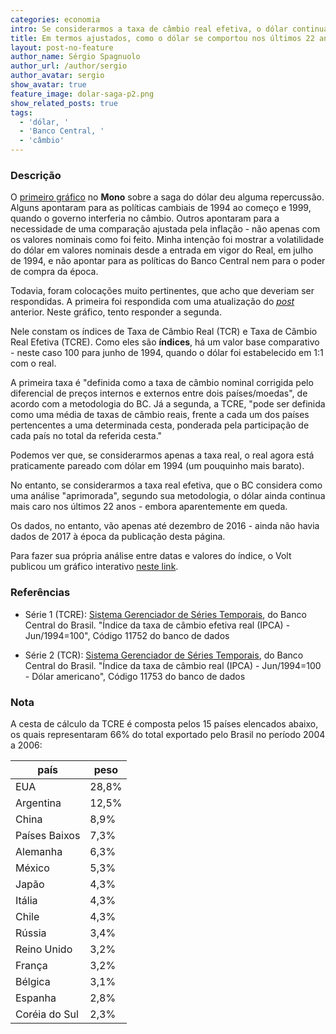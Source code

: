 ```yaml
---
categories: economia
intro: Se considerarmos a taxa de câmbio real efetiva, o dólar continua mais caro do que em 1994 - embora aparentemente em queda
title: Em termos ajustados, como o dólar se comportou nos últimos 22 anos?
layout: post-no-feature
author_name: Sérgio Spagnuolo
author_url: /author/sergio
author_avatar: sergio
show_avatar: true
feature_image: dolar-saga-p2.png
show_related_posts: true
tags:
  - 'dólar, '
  - 'Banco Central, '
  - 'câmbio'
---
```



### Descrição

O [primeiro gráfico](/saga-dolar) no **Mono** sobre a saga do dólar deu alguma repercussão. Alguns apontaram para as políticas cambiais de 1994 ao começo e 1999, quando o governo interferia no câmbio. Outros apontaram para a necessidade de uma comparação ajustada pela inflação - não apenas com os valores nominais como foi feito. Minha intenção foi mostrar a volatilidade do dólar em valores nominais desde a entrada em vigor do Real, em julho de 1994, e não apontar para as políticas do Banco Central nem para o poder de compra da época.

Todavia, foram colocações muito pertinentes, que acho que deveriam ser respondidas. A primeira foi respondida com uma atualização do [*post*](/saga-dolar) anterior. Neste gráfico, tento responder a segunda.

Nele constam os índices de Taxa de Câmbio Real (TCR) e Taxa de Câmbio Real Efetiva (TCRE). Como eles são **índices**, há um valor base comparativo - neste caso 100 para junho de 1994, quando o dólar foi estabelecido em 1:1 com o real.

A primeira taxa é "definida como a taxa de câmbio nominal corrigida pelo diferencial de preços internos e externos entre dois países/moedas", de acordo com a metodologia do BC. Já a segunda, a TCRE, "pode ser definida como uma média de taxas de câmbio reais, frente a cada um dos países pertencentes a uma determinada cesta, ponderada pela participação de cada país no total da referida cesta."

Podemos ver que, se considerarmos apenas a taxa real, o real agora está praticamente pareado com dólar em 1994 (um pouquinho mais barato).

No entanto, se considerarmos a taxa real efetiva, que o BC considera como uma análise "aprimorada", segundo sua metodologia, o dólar ainda continua mais caro nos últimos 22 anos - embora aparentemente em queda.

Os dados, no entanto, vão apenas até dezembro de 2016 - ainda não havia dados de 2017 à época da publicação desta página.

Para fazer sua própria análise entre datas e valores do índice, o Volt publicou um gráfico interativo [neste link](http://www.charted.co/c/63fcb0a).


### Referências


- Série 1 (TCRE): [Sistema Gerenciador de Séries Temporais](https://www3.bcb.gov.br/sgspub/localizarseries/localizarSeries.do?method=prepararTelaLocalizarSeries), do Banco Central do Brasil. "Índice da taxa de câmbio efetiva real (IPCA) - Jun/1994=100", Código 11752 do banco de dados

- Série 2 (TCR): [Sistema Gerenciador de Séries Temporais](https://www3.bcb.gov.br/sgspub/localizarseries/localizarSeries.do?method=prepararTelaLocalizarSeries), do Banco Central do Brasil. "Índice da taxa de câmbio real (IPCA) - Jun/1994=100 - Dólar americano", Código 11753 do banco de dados

### Nota

A cesta de cálculo da TCRE é composta pelos 15 países elencados abaixo, os quais representaram 66% do total exportado pelo Brasil no período 2004 a 2006:

| país          | peso  |
|---------------|-------|
| EUA           | 28,8% |
| Argentina     | 12,5% |
| China         | 8,9%  |
| Países Baixos | 7,3%  |
| Alemanha      | 6,3%  |
| México        | 5,3%  |
| Japão         | 4,3%  |
| Itália        | 4,3%  |
| Chile         | 4,3%  |
| Rússia        | 3,4%  |
| Reino Unido   | 3,2%  |
| França        | 3,2%  |
| Bélgica       | 3,1%  |
| Espanha       | 2,8%  |
| Coréia do Sul | 2,3%  |
